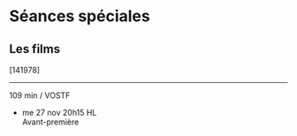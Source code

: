 # Séances spéciales

## Les films

[141978]  
****  
109 min / VOSTF

- me 27 nov 20h15 HL  
Avant-première

